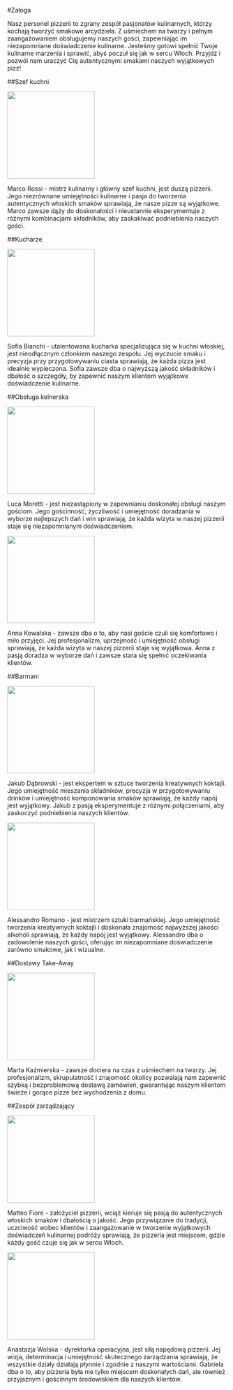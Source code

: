 #Załoga


Nasz personel pizzerii to zgrany zespół pasjonatów kulinarnych, którzy kochają tworzyć smakowe arcydzieła. Z uśmiechem na twarzy i pełnym zaangażowaniem obsługujemy naszych gości, zapewniając im niezapomniane doświadczenie kulinarne. Jesteśmy gotowi spełnić Twoje kulinarne marzenia i sprawić, abyś poczuł się jak w sercu Włoch. Przyjdź i pozwól nam uraczyć Cię autentycznymi smakami naszych wyjątkowych pizz!


##Szef kuchni

<img src = "repo_img/Portrety pracowników/joseph-gonzalez-iFgRcqHznqg-unsplash.jpg" width = 200>

Marco Rossi - mistrz kulinarny i główny szef kuchni, jest duszą pizzerii. Jego niezrównane umiejętności kulinarne i pasja do tworzenia autentycznych włoskich smaków sprawiają, że nasze pizze są wyjątkowe. Marco zawsze dąży do doskonałości i nieustannie eksperymentuje z różnymi kombinacjami składników, aby zaskakiwać podniebienia naszych gości.

##Kucharze

<img src = "repo_img/Portrety pracowników/jeff-siepman-z-IxdGQ7lPU-unsplash.jpg" width = 200>

Sofia Bianchi - utalentowana kucharka specjalizująca się w kuchni włoskiej, jest nieodłącznym członkiem naszego zespołu. Jej wyczucie smaku i precyzja przy przygotowywaniu ciasta sprawiają, że każda pizza jest idealnie wypieczona. Sofia zawsze dba o najwyższą jakość składników i dbałość o szczegóły, by zapewnić naszym klientom wyjątkowe doświadczenie kulinarne.

##Obsługa kelnerska

<img src = "repo_img/Portrety pracowników/austin-distel-7uoMmzPd2JA-unsplash.jpg" width = 200>

Luca Moretti - jest niezastąpiony w zapewnianiu doskonałej obsługi naszym gościom. Jego gościnność, życzliwość i umiejętność doradzania w wyborze najlepszych dań i win sprawiają, że każda wizyta w naszej pizzerii staje się niezapomnianym doświadczeniem.

<img src = "repo_img/Portrety pracowników/brooke-cagle-8jp-6SjVibM-unsplash.jpg" width = 200>

Anna Kowalska - zawsze dba o to, aby nasi goście czuli się komfortowo i miło przyjęci. Jej profesjonalizm, uprzejmość i umiejętność obsługi sprawiają, że każda wizyta w naszej pizzerii staje się wyjątkowa. Anna z pasją doradza w wyborze dań i zawsze stara się spełnić oczekiwania klientów.

##Barmani

<img src = "repo_img/Portrety pracowników/alexander-hipp-iEEBWgY_6lA-unsplash.jpg" width = 200>

Jakub Dąbrowski - jest ekspertem w sztuce tworzenia kreatywnych koktajli. Jego umiejętność mieszania składników, precyzja w przygotowywaniu drinków i umiejętność komponowania smaków sprawiają, że każdy napój jest wyjątkowy. Jakub z pasją eksperymentuje z różnymi połączeniami, aby zaskoczyć podniebienia naszych klientów.

<img src = "repo_img/Portrety pracowników/albert-dera-ILip77SbmOE-unsplash.jpg" width = 200>

Alessandro Romano - jest mistrzem sztuki barmańskiej. Jego umiejętność tworzenia kreatywnych koktajli i doskonała znajomość najwyższej jakości alkoholi sprawiają, że każdy napój jest wyjątkowy. Alessandro dba o zadowolenie naszych gości, oferując im niezapomniane doświadczenie zarówno smakowe, jak i wizualne.

##Dostawy Take-Away


<img src = "repo_img/Portrety pracowników/courtney-cook-TSZo17r3m0s-unsplash.jpg" width = 200>

Marta Kaźmierska - zawsze dociera na czas z uśmiechem na twarzy. Jej profesjonalizm, skrupulatność i znajomość okolicy pozwalają nam zapewnić szybką i bezproblemową dostawę zamówień, gwarantując naszym klientom świeże i gorące pizze bez wychodzenia z domu.


##Zespół zarządzający

<img src = "repo_img/Portrety pracowników/foto-sushi-6anudmpILw4-unsplash.jpg" width = 200>

Matteo Fiore - założyciel pizzerii, wciąż kieruje się pasją do autentycznych włoskich smaków i dbałością o jakość. Jego przywiązanie do tradycji, uczciwość wobec klientów i zaangażowanie w tworzenie wyjątkowych doświadczeń kulinarnej podróży sprawiają, że pizzeria jest miejscem, gdzie każdy gość czuje się jak w sercu Włoch.

<img src = "repo_img/Portrety pracowników/clay-elliot-mpDV4xaFP8c-unsplash.jpg" width = 200>

Anastazja Wolska - dyrektorka operacyjna, jest siłą napędową pizzerii. Jej wizja, determinacja i umiejętność skutecznego zarządzania sprawiają, że wszystkie działy działają płynnie i zgodnie z naszymi wartościami. Gabriela dba o to, aby pizzeria była nie tylko miejscem doskonałych dań, ale również przyjaznym i gościnnym środowiskiem dla naszych klientów.
